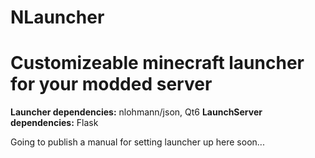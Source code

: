 # NLauncher
# Customizeable minecraft launcher for your modded server

**Launcher dependencies:** nlohmann/json, Qt6
**LaunchServer dependencies:** Flask

Going to publish a manual for setting launcher up here soon...
